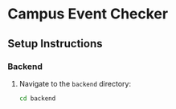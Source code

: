 # Campus Event Checker

## Setup Instructions

### Backend

1. Navigate to the `backend` directory:
   ```bash
   cd backend